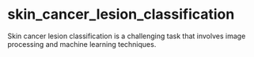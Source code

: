 # skin_cancer_lesion_classification
Skin cancer lesion classification is a challenging task that involves image processing and machine learning techniques.
